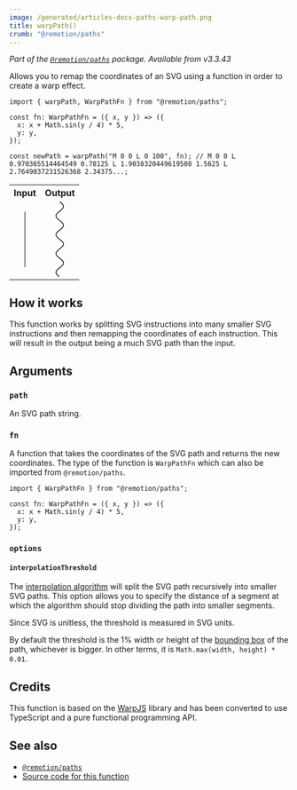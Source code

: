 ```yaml
---
image: /generated/articles-docs-paths-warp-path.png
title: warpPath()
crumb: "@remotion/paths"
---
```


_Part of the [`@remotion/paths`](/docs/paths) package. Available from v3.3.43_

Allows you to remap the coordinates of an SVG using a function in order to create a warp effect.

```tsx twoslash title="warp-path.ts"
import { warpPath, WarpPathFn } from "@remotion/paths";

const fn: WarpPathFn = ({ x, y }) => ({
  x: x + Math.sin(y / 4) * 5,
  y: y,
});

const newPath = warpPath("M 0 0 L 0 100", fn); // M 0 0 L 0.970365514464549 0.78125 L 1.9038320449619508 1.5625 L 2.7649037231526368 2.34375...;
```

<table>
<tr>
<th align="center">
Input
</th>
<th align="center">
Output
</th>
</tr>
<tr>
<td align="center">
<svg viewBox="-20 0 40 100" style={{height: 100}}>
  <path d="M 0 0 L 0 100" stroke="black" strokeWidth={3}></path>
</svg>
</td>
<td align="center">
<svg viewBox="-20 0 40 100" style={{height: 100}}>
  <path d="M 0 0 L 0.970365514464549 0.78125 L 1.9038320449619508 1.5625 L 2.7649037231526368 2.34375 L 3.5208375572726687 3.125 L 4.142888512580358 3.90625 L 4.607402566045721 4.6875 L 4.896716170937308 5.46875 L 4.999827928391245 6.25 L 4.912816925072913 7.03125 L 4.6389918292815775 7.8125 L 4.1887650759902435 8.59375 L 3.5792569250428965 9.375 L 2.8336444485370142 10.15625 L 1.9802802027065005 10.9375 L 1.0516140975653265 11.71875 L 0.08295946114673952 12.5 L -0.8888497801925157 13.28125 L -1.826859743528138 14.0625 L -2.6954017925759493 14.84375 L -3.461448868289758 15.625 L -4.095871371210911 16.40625 L -4.574544839562133 17.1875 L -4.879267302672675 17.96875 L -4.998451426581117 18.75 L -4.927565132383498 19.53125 L -4.669303932434802 20.3125 L -4.23348843117139 21.09375 L -3.6366908881738444 21.875 L -2.901605043731207 22.65625 L -2.0561831698319675 23.4375 L -1.132573160960709 24.21875 L -0.16589608273778408 25 L 0.8070893368327121 25.78125 L 1.7493844896367943 26.5625 L 2.625157791372104 27.34375 L 3.4011072083844276 28.125 L 4.047726596163411 28.90625 L 4.540427695886122 29.6875 L 4.860475124124084 30.46875 L 4.99569880192535 31.25 L 4.940956732542519 32.03125 L 4.698330530285226 32.8125 L 4.277046265344189 33.59375 L 3.693123634530507 34.375 L 2.968766798514854 35.15625 L 2.131520049504873 35.9375 L 1.2132204158241793 36.71875 L 0.24878703150539308 37.5 L -0.7251066938394417 38.28125 L -1.671427612987411 39.0625 L -2.5541910584055962 39.84375 L -3.3398291902092057 40.625 L -3.998467442168012 41.40625 L -4.505060527802941 42.1875 L -4.840344808963141 42.96875 L -4.991570812248588 43.75 L -4.952988038710723 44.53125 L -4.726063631524939 45.3125 L -4.31942658660843 46.09375 L -3.748539627622706 46.875 L -3.0351112225962185 47.65625 L -2.206270100741183 48.4375 L -1.293533659173177 49.21875 L -0.33160948675600344 50 L 0.6429244218407533 50.78125 L 1.5930105758749626 51.5625 L 2.4825211315160853 52.34375 L 3.277631684205266 53.125 L 3.9481074707543513 53.90625 L 4.468453072241857 54.6875 L 4.8188818992636255 55.46875 L 4.986068594026995 56.25 L 4.963655738551176 57.03125 L 4.752495600958368 57.8125 L 4.360617727244791 58.59375 L 3.8029236108824334 59.375 L 3.100620050702746 60.15625 L 2.280412744116503 60.9375 L 1.3734907799817961 61.71875 L 0.41434064665299114 62.5 L -0.5605651464245245 63.28125 L -1.5141549672811254 64.0625 L -2.410167742139434 64.84375 L -3.2145318139578256 65.625 L -3.896660546517933 66.40625 L -4.430615407595479 67.1875 L -4.7960923039756995 67.96875 L -4.97919366207537 68.75 L -4.972956895141175 69.53125 L -4.777619161604328 70.3125 L -4.400608346927072 71.09375 L -3.8562606118641445 71.875 L -3.165275247609673 72.65625 L -2.3539275674317985 73.4375 L -1.45306976526817 74.21875 L -0.49695773449424085 75 L 0.47805154190941496 75.78125 L 1.4348824969306184 76.5625 L 2.337150809875451 77.34375 L 3.150546951481852 78.125 L 3.8441408333030616 78.90625 L 4.391557950945079 79.6875 L 4.771982297299119 80.46875 L 4.970947909130105 81.25 L 4.980888947780822 82.03125 L 4.801427396699442 82.8125 L 4.439387435844302 83.59375 L 3.9085359463668135 84.375 L 3.229059013105301 85.15625 L 2.426794331333073 85.9375 L 1.5322487061548606 86.71875 L 0.5794380049827966 87.5 L -0.3954063251024031 88.28125 L -1.3552149893143026 89.0625 L -2.2634904370038287 89.84375 L -3.0856947124393805 90.625 L -3.7905627903034036 91.40625 L -4.351291455192668 92.1875 L -4.746558516955883 92.96875 L -4.9613336053280985 93.75 L -4.987449712697998 94.53125 L -4.823913751602394 95.3125 L -4.476944317731847 96.09375 L -3.9597352224766382 96.875 L -3.2919537868915727 97.65625 L -2.4989929748834614 98.4375 L -1.6110058039005881 99.21875 L -0.6617587504888651 100" fill="transparent" stroke="black" strokeWidth={3}></path>
</svg>
</td>
</tr>
</table>

## How it works

This function works by splitting SVG instructions into many smaller SVG instructions and then remapping the coordinates of each instruction. This will result in the output being a much SVG path than the input.

## Arguments

### `path`

An SVG path string.

### `fn`

A function that takes the coordinates of the SVG path and returns the new coordinates. The type of the function is `WarpPathFn` which can also be imported from `@remotion/paths`.

```tsx twoslash
import { WarpPathFn } from "@remotion/paths";

const fn: WarpPathFn = ({ x, y }) => ({
  x: x + Math.sin(y / 4) * 5,
  y: y,
});
```

### `options`

#### `interpolationThreshold`

The [interpolation algorithm](/docs/paths/warp-path#how-it-works) will split the SVG path recursively into smaller SVG paths. This option allows you to specify the distance of a segment at which the algorithm should stop dividing the path into smaller segments.

Since SVG is unitless, the threshold is measured in SVG units.

By default the threshold is the 1% width or height of the [bounding box](/docs/paths/get-bounding-box) of the path, whichever is bigger. In other terms, it is `Math.max(width, height) * 0.01`.

## Credits

This function is based on the [WarpJS](https://benjamminf.github.io/warpjs/) library and has been converted to use TypeScript and a pure functional programming API.

## See also

- [`@remotion/paths`](/docs/paths)
- [Source code for this function](https://github.com/remotion-dev/remotion/blob/main/packages/paths/src/warp-path.ts)

